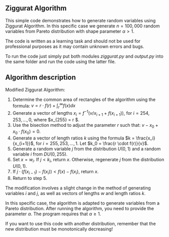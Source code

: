## Ziggurat Algorithm
This simple code demonstrates how to generate random variables using Ziggurat Algorithm.
In this specific case we generate $n=100,000$ random variables from Pareto distribution with shape parameter $\alpha > 1$.

The code is written as a learning task and should not be used for professional purposes as it may contain unknown errors and bugs.

To run the code just simply put both modules *ziggurat.py* and *output.py* into the same folder and run the code using the latter file.

## Algorithm description

Modified Ziggurat Algorithm: 
1. Determine the common area of rectangles of the algorithm using the formula: $v = r \cdot f(r) + \int_r^\infty f(x) dx$ 
2. Generate a vector of lengths $x_i = f^{-1}(v/x_{i+1} + f(x_{i+1}))$, for $i = 254, 253, ... , 0$, where $x_{255} = r $. 
3. Use the bisection method to adjust the parameter $r$ such that: $v - x_0 + x_0 \cdot f(x_0) = 0$.
4. Generate a vector of length ratios $k$ using the formula $k = \frac{x_i}{x_{i+1}}$, for $i = 255, 253, ... , 1$. Let $k_0 = \frac{r \cdot f(r)}{v}$. 
5. Generate a random variable $j$ from the distribution $U(0,1)$ and a random variable $i$ from $DU(0,255)$. 
6. Set $x=w_i$. If $j < k_i$, return $x$. Otherwise, regenerate $j$ from the distribution $U(0,1)$. 
7. If $j \cdot(f(x_{i-1}) - f(x_i)) < f(x) - f(x_i)$, return $x$. 
8. Return to step 5. 


The modification involves a slight change in the method of generating variables $i$ and $j$, as well as vectors of lengths $w$ and length ratios $k$.

In this specific case, the algorithm is adapted to generate variables from a Pareto distribution. After running the algorithm, you need to provide the parameter $\alpha$. The program requires that $\alpha \ge 1$.

If you want to use this code with another distribution, remember that the new distribution must be monotonically decreasing!


